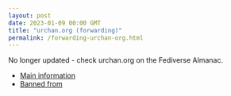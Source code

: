 ```yaml
---
layout: post
date: 2023-01-09 00:00 GMT
title: "urchan.org (forwarding)"
permalink: /forwarding-urchan-org.html
---
```


No longer updated - check urchan.org on the Fediverse Almanac.

* [Main information](https://www.fediversealmanac.com/api/v1/instances/urchan.org)
* [Banned from](https://www.fediversealmanac.com/api/v1/instances/urchan.org/banned_from)

